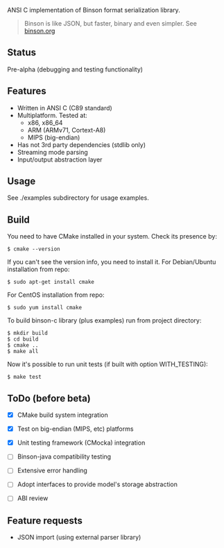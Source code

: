 ANSI C implementation of Binson format serialization library.

> Binson is like JSON, but faster, binary and even simpler. See [binson.org](http://binson.org/)

Status
---------

Pre-alpha (debugging and testing functionality)

Features
---------

* Written in ANSI C (C89 standard)
* Multiplatform. Tested at:
  * x86, x86_64
  * ARM (ARMv71, Cortext-A8)
  * MIPS (big-endian)
* Has not 3rd party dependencies (stdlib only)
* Streaming mode parsing
* Input/output abstraction layer


Usage
---------

See ./examples subdirectory for usage examples.


Build
---------

You need to have CMake installed in your system.
Check its presence by:

`
$ cmake --version
`

If you can't see the version info, you need to install it.
For Debian/Ubuntu installation from repo:

`
$ sudo apt-get install cmake
`

For CentOS installation from repo:

`
$ sudo yum install cmake
`


To build binson-c library (plus examples) run from project directory:

```
$ mkdir build
$ cd build
$ cmake ..
$ make all
```

Now it's possible to run unit tests (if built with option WITH_TESTING):

```
$ make test
```


ToDo (before beta)
---------
- [x] CMake build system integration
- [x] Test on big-endian (MIPS, etc) platforms
- [x] Unit testing framework (CMocka) integration
- [ ] Binson-java compatibility testing
- [ ] Extensive error handling
- [ ] Adopt interfaces to provide model's storage abstraction
- [ ] ABI review


Feature requests
---------

* JSON import (using external parser library)

